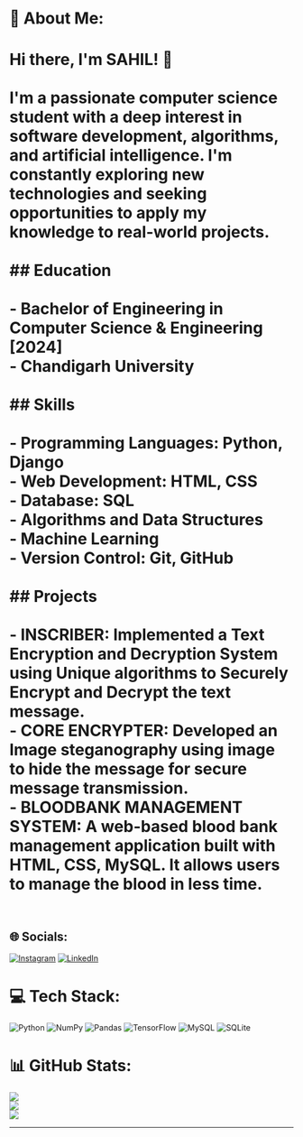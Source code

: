 # 💫 About Me:
# Hi there, I'm SAHIL! 👋<br><br>I'm a passionate computer science student with a deep interest in software development, algorithms, and artificial intelligence. I'm constantly exploring new technologies and seeking opportunities to apply my knowledge to real-world projects. <br><br>## Education<br><br>- Bachelor of Engineering in Computer Science & Engineering [2024]<br>- Chandigarh University<br><br>## Skills<br><br>- Programming Languages: Python, Django<br>- Web Development: HTML, CSS<br>- Database: SQL<br>- Algorithms and Data Structures<br>- Machine Learning<br>- Version Control: Git, GitHub<br><br>## Projects<br><br>- INSCRIBER: Implemented a Text Encryption and Decryption System using Unique algorithms to Securely Encrypt and Decrypt the text message.<br>- CORE ENCRYPTER: Developed an Image steganography using image to hide the message for secure message transmission.<br>- BLOODBANK MANAGEMENT SYSTEM: A web-based blood bank management application built with HTML, CSS, MySQL. It allows users to manage the blood in less time.<br><br>


## 🌐 Socials:
[![Instagram](https://img.shields.io/badge/Instagram-%23E4405F.svg?logo=Instagram&logoColor=white)](https://instagram.com/i.sahilpanghal) [![LinkedIn](https://img.shields.io/badge/LinkedIn-%230077B5.svg?logo=linkedin&logoColor=white)](https://linkedin.com/in/sahilpanghal) 

# 💻 Tech Stack:
![Python](https://img.shields.io/badge/python-3670A0?style=for-the-badge&logo=python&logoColor=ffdd54) ![NumPy](https://img.shields.io/badge/numpy-%23013243.svg?style=for-the-badge&logo=numpy&logoColor=white) ![Pandas](https://img.shields.io/badge/pandas-%23150458.svg?style=for-the-badge&logo=pandas&logoColor=white) ![TensorFlow](https://img.shields.io/badge/TensorFlow-%23FF6F00.svg?style=for-the-badge&logo=TensorFlow&logoColor=white) ![MySQL](https://img.shields.io/badge/mysql-%2300f.svg?style=for-the-badge&logo=mysql&logoColor=white) ![SQLite](https://img.shields.io/badge/sqlite-%2307405e.svg?style=for-the-badge&logo=sqlite&logoColor=white)
# 📊 GitHub Stats:
![](https://github-readme-stats.vercel.app/api?username=xpyker-x&theme=dark&hide_border=false&include_all_commits=false&count_private=false)<br/>
![](https://github-readme-streak-stats.herokuapp.com/?user=xpyker-x&theme=dark&hide_border=false)<br/>
![](https://github-readme-stats.vercel.app/api/top-langs/?username=xpyker-x&theme=dark&hide_border=false&include_all_commits=false&count_private=false&layout=compact)

---

